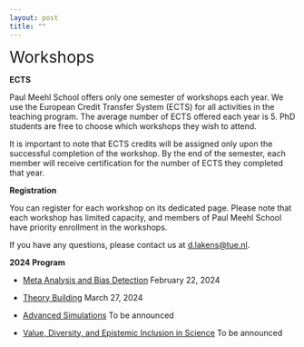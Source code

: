 ```yaml
---
layout: post
title: ""
---
```

<span style="font-size:2em;">Workshops</span>

**ECTS**

Paul Meehl School offers only one semester of workshops each year. We use the European Credit Transfer System (ECTS) for all activities in the teaching program. The average number of ECTS offered each year is 5. PhD students are free to choose which workshops they wish to attend.

It is important to note that ECTS credits will be assigned only upon the successful completion of the workshop. By the end of the semester, each member will receive certification for the number of ECTS they completed that year.

**Registration**

You can register for each workshop on its dedicated page. Please note that each workshop has limited capacity, and members of Paul Meehl School have priority enrollment in the workshops.

If you have any questions, please contact us at [d.lakens@tue.nl](mailto:d.lakens@tue.nl). 

**2024 Program**

- [Meta Analysis and Bias Detection](metaanalysis.md) February 22, 2024
  
- [Theory Building](theory.md) March 27, 2024
  
- [Advanced Simulations](simulation.md) To be announced
  
- [Value, Diversity, and Epistemic Inclusion in Science](epistemic.md) To be announced
